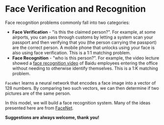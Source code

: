 # Face Verification and Recognition

Face recognition problems commonly fall into two categories:

- **Face Verification** - "is this the claimed person?". For example, at some airports, you can pass through customs by letting a system scan your passport and then verifying that you (the person carrying the passport) are the correct person. A mobile phone that unlocks using your face is also using face verification. This is a 1:1 matching problem.
- **Face Recognition** - "who is this person?". For example, the video lecture showed a [face recognition video](https://www.youtube.com/watch?v=wr4rx0Spihs) of Baidu employees entering the office without needing to otherwise identify themselves. This is a 1:K matching problem.

`FaceNet` learns a neural network that encodes a face image into a vector of 128 numbers. By comparing two such vectors, we can then determine if two pictures are of the same person.


In this model, we will build a face recognition system. Many of the ideas presented here are from [FaceNet](https://arxiv.org/pdf/1503.03832.pdf).


**Suggestions are always welcome, thank you!**
